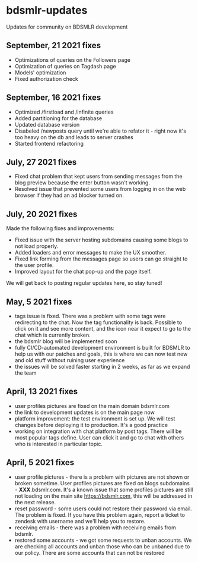 # bdsmlr-updates
Updates for community on BDSMLR development

## September, 21 2021 fixes 

- Optimizations of queries on the Followers page
- Optimization of queries on Tagdash page
- Models' optimization
- Fixed authorization check 

## September, 16 2021 fixes 

- Optimized /firstload and /infinite queries
- Added partitioning for the database
- Updated database version
- Disabeled /newposts query until we're able to refator it - right now it's too heavy on the db and leads to server crashes
- Started frontend refactoring 

## July, 27 2021 fixes 

- Fixed chat problem that kept users from sending messages from the blog preview because the enter button wasn't working.
- Resolved issue that prevented some users from logging in on the web browser if they had an ad blocker turned on.

## July, 20 2021 fixes 

Made the following fixes and improvements:
- Fixed issue with the server hosting subdomains causing some blogs to not load properly.
- Added loaders and error messages to make the UX smoother.
- Fixed link forming from the messages page so users can go straight to the user profile.
- Improved layout for the chat pop-up and the page itself.

We will get back to posting regular updates here, so stay tuned!

## May, 5 2021 fixes 
- tags issue is fixed. There was a problem with some tags were redirecting to the chat. Now the tag functionality is back. Possible to click on it and see more content, and the icon near it expect to go to the chat which is currently broken.
- the bdsmlr blog will be implemented soon
- fully CI/CD-automated development environment is built for BDSMLR to help us with our patches and goals, this is where we can now test new and old stuff without ruining user experience
- the issues will be solved faster starting in 2 weeks, as far as we expand the team

## April, 13 2021 fixes 
- user profiles pictures are fixed on the main domain bdsmlr.com
- the link to development updates is on the main page now
- platform improvement: the test environment is set up. We will test changes before deploying it to production. It's a good practice
- working on integration with chat platform by post tags. There will be most popular tags define. User can click it and go to chat with others who is interested in particular topic.

## April, 5 2021 fixes 
- user profile pictures - there is a problem with pictures are not shown or broken sometime. User profiles pictures are fixed on blogs subdomains - **XXX**.bdsmlr.com.  It's a known issue that some profiles pictures are still not loading on the main site https://bdsmlr.com, this will be addressed in the next release.
- reset password - some users could not restore their password via email. The problem is fixed. If you have this problem again, report a ticket to zendesk with username and we'll help you to restore.
- receiving emails - there was a problem with receiving emails from bdsmlr.
- restored some accounts - we got some requests to unban accounts. We are checking all accounts and unban those who can be unbaned due to our policy. There are some accounts that can not be restored
